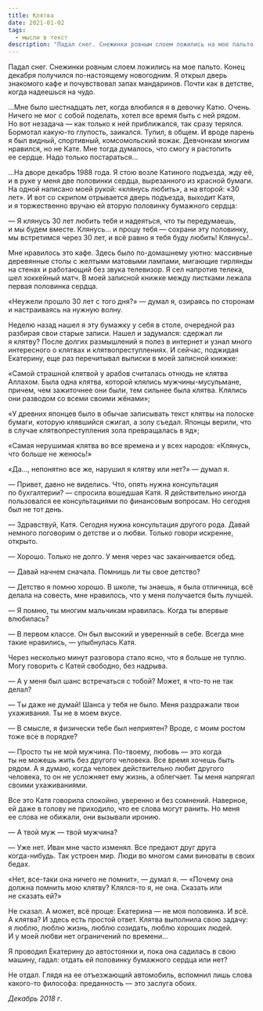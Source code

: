 ```yaml
---
title: Клятва
date: 2021-01-02
tags:
  - мысли в текст
description: "Падал снег. Снежинки ровным слоем ложились на мое пальто. Конец декабря получился по-настоящему новогодним. Я открыл дверь знакомого кафе и почувствовал запах мандаринов. Почти как в детстве, когда надеешься на чудо."
---
```


Падал снег.&nbsp;Снежинки ровным слоем ложились на&nbsp;мое пальто. Конец декабря получился <nobr>по-настоящему</nobr> новогодним. Я&nbsp;открыл дверь знакомого кафе и&nbsp;почувствовал запах мандаринов. Почти как в&nbsp;детстве, когда надеешься на&nbsp;чудо.

&hellip;Мне было шестнадцать лет, когда влюбился я&nbsp;в&nbsp;девочку Катю. Очень. Ничего не&nbsp;мог с&nbsp;собой поделать, хотел все время быть с&nbsp;ней рядом. Но&nbsp;вот незадача&nbsp;&mdash; как только к&nbsp;ней приближался, так сразу терялся. Бормотал <nobr>какую-то</nobr> глупость, заикался. Тупил, в&nbsp;общем. И&nbsp;вроде парень я&nbsp;был видный, спортивный, комсомольский вожак. Девчонкам многим нравился, но&nbsp;не&nbsp;Кате. Мне тогда думалось, что смогу я&nbsp;растопить ее&nbsp;сердце. Надо только постараться&hellip;

&hellip;На дворе декабрь 1988 года. Я&nbsp;стою возле Катиного подъезда, жду её, и&nbsp;в&nbsp;руке у&nbsp;меня две половинки сердца, вырезанного из&nbsp;красной бумаги. На&nbsp;одной написано моей рукой: &laquo;клянусь любить&raquo;, а&nbsp;на&nbsp;второй: &laquo;30 лет&raquo;. И&nbsp;вот со&nbsp;скрипом отрывается дверь подъезда, выходит Катя, и&nbsp;я&nbsp;торжественно вручаю ей&nbsp;вторую половинку бумажного сердца:

&mdash;&nbsp;Я&nbsp;клянусь 30 лет любить тебя и&nbsp;надеяться, что ты&nbsp;передумаешь, и&nbsp;мы&nbsp;будем вместе. Клянусь&hellip; и&nbsp;прошу тебя&nbsp;&mdash; сохрани эту половинку, мы&nbsp;встретимся через 30 лет, и&nbsp;всё равно я&nbsp;тебя буду любить! Клянусь!..

Мне нравилось это кафе. Здесь было <nobr>по-домашнему</nobr> уютно: массивные деревянные столы с&nbsp;желтыми матовыми лампами, мигающие гирлянды на&nbsp;стенах и&nbsp;работающий без звука телевизор. Я&nbsp;сел напротив телека, шел хоккейный матч. В&nbsp;моей записной книжке между листками лежала первая половинка сердца.

&laquo;Неужели прошло 30 лет с&nbsp;того дня?&raquo;&nbsp;&mdash; думал я, озираясь по&nbsp;сторонам и&nbsp;настраиваясь на&nbsp;нужную волну.

Неделю назад нашел я&nbsp;эту бумажку у&nbsp;себя в&nbsp;столе, очередной раз разбирая свои старые записи. Нашел и&nbsp;задумался: сдержал&nbsp;ли я&nbsp;клятву? После долгих размышлений я&nbsp;полез в&nbsp;интернет и&nbsp;узнал много интересного о&nbsp;клятвах и&nbsp;клятвопреступлениях. И&nbsp;сейчас, поджидая Екатерину, еще раз перечитывал выписки в&nbsp;моей записной книжке:

&laquo;Самой страшной клятвой у&nbsp;арабов считалась отнюдь не&nbsp;клятва Аллахом. Была одна клятва, которой клялись <nobr>мужчины-мусульмане</nobr>, причем, чем зажиточнее они были, тем сильнее была клятва. Клялись они разводом со&nbsp;всеми своими жёнами&raquo;;

&laquo;У&nbsp;древних японцев было в&nbsp;обычае записывать текст клятвы на&nbsp;полоске бумаги, которую клявшийся сжигал, а&nbsp;золу съедал. Японцы верили, что в&nbsp;случае клятвопреступления зола превращалась в&nbsp;яд&raquo;;

&laquo;Самая нерушимая клятва во&nbsp;все времена и&nbsp;у&nbsp;всех народов: &laquo;Клянусь, что больше не&nbsp;женюсь!&raquo;

&laquo;Да&hellip;, непонятно все&nbsp;же, нарушил я&nbsp;клятву или нет?&raquo;&nbsp;&mdash; думал я.

&mdash;&nbsp;Привет, давно не&nbsp;виделись. Что, опять нужна консультация по&nbsp;бухгалтерии? &mdash;&nbsp;спросила вошедшая Катя. Я&nbsp;действительно иногда пользовался ее&nbsp;консультациями по&nbsp;финансовым вопросам. Но&nbsp;сегодня был не&nbsp;тот день.

&mdash;&nbsp;Здравствуй, Катя. Сегодня нужна консультация другого рода. Давай немного поговорим о&nbsp;детстве и&nbsp;о&nbsp;любви. Только говори искренне, открыто.

&mdash;&nbsp;Хорошо. Только не&nbsp;долго. У&nbsp;меня через час заканчивается обед.

&mdash;&nbsp;Давай начнем сначала. Помнишь&nbsp;ли ты&nbsp;свое детство?

&mdash;&nbsp;Детство я&nbsp;помню хорошо. В&nbsp;школе, ты&nbsp;знаешь, я&nbsp;была отличница, всё делала на&nbsp;совесть, мне нравилось, что у&nbsp;меня получается быть лучшей.

&mdash;&nbsp;Я&nbsp;помню, ты&nbsp;многим мальчикам нравилась. Когда ты&nbsp;впервые влюбилась?

&mdash;&nbsp;В&nbsp;первом классе. Он&nbsp;был высокий и&nbsp;уверенный в&nbsp;себе. Всегда мне такие нравились,&nbsp;&mdash; улыбнулась Катя.

Через несколько минут разговора стало ясно, что я&nbsp;больше не&nbsp;туплю. Могу говорить с&nbsp;Катей свободно, без надрыва.

&mdash;&nbsp;А&nbsp;у&nbsp;меня был шанс встречаться с&nbsp;тобой? Может, я&nbsp;<nobr>что-то</nobr> не&nbsp;так делал?

&mdash;&nbsp;Ты&nbsp;даже не&nbsp;думай! Шанса у&nbsp;тебя не&nbsp;было. Меня раздражали твои ухаживания. Ты&nbsp;не&nbsp;в&nbsp;моем вкусе.

&mdash;&nbsp;В&nbsp;смысле, я&nbsp;физически тебе был неприятен? Вроде, с&nbsp;моим ростом тоже все в&nbsp;порядке?

&mdash;&nbsp;Просто ты&nbsp;не&nbsp;мой мужчина. <nobr>По-твоему</nobr>, любовь&nbsp;&mdash; это когда ты&nbsp;не&nbsp;можешь жить без другого человека. Все время хочешь быть рядом. А&nbsp;я&nbsp;думаю, когда человек действительно любит другого человека, то&nbsp;он&nbsp;не&nbsp;усложняет ему жизнь, а&nbsp;облегчает. Ты&nbsp;меня напрягал своими ухаживаниями.

Все это Катя говорила спокойно, уверенно и&nbsp;без сомнений. Наверное, ей&nbsp;даже в&nbsp;голову не&nbsp;приходило, что ее&nbsp;слова могут ранить. Но&nbsp;меня ее&nbsp;слова не&nbsp;обижали, они вызывали иронию.

&mdash;&nbsp;А&nbsp;твой муж&nbsp;&mdash; твой мужчина?

&mdash;&nbsp;Уже нет. Иван мне часто изменял. Все предают друг друга <nobr>когда-нибудь</nobr>. Так устроен мир. Люди во&nbsp;многом сами виноваты в&nbsp;своих бедах.

&laquo;Нет, <nobr>все-таки</nobr> она ничего не&nbsp;помнит&raquo;,&nbsp;&mdash; думал я. &mdash;&nbsp;&laquo;Почему она должна помнить мою клятву? <nobr>Клялся-то</nobr> я, не&nbsp;она. Сказать или не&nbsp;сказать ей?&raquo;

Не&nbsp;сказал. А&nbsp;может, всё проще: Екатерина&nbsp;&mdash; не&nbsp;моя половинка. И&nbsp;всё. А&nbsp;клятва? И&nbsp;здесь есть простой ответ. Клятва выполнила свою задачу: я&nbsp;люблю, люблю жизнь, люблю созидать, люблю хороших людей. И&nbsp;у&nbsp;моей любви нет ограничений по&nbsp;времени&hellip;

Я&nbsp;проводил Екатерину до&nbsp;автостоянки и, пока она садилась в&nbsp;свою машину, гадал: отдать ей&nbsp;половинку бумажного сердца или нет?

Не&nbsp;отдал. Глядя на&nbsp;ее&nbsp;отъезжающий автомобиль, вспомнил лишь слова <nobr>какого-то</nobr> философа: преданность&nbsp;&mdash; это заслуга обоих.

_Декабрь 2018&nbsp;г_.
